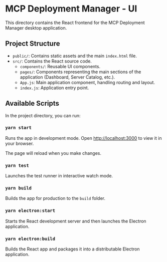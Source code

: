 # MCP Deployment Manager - UI

This directory contains the React frontend for the MCP Deployment Manager desktop application.

## Project Structure

- `public/`: Contains static assets and the main `index.html` file.
- `src/`: Contains the React source code.
  - `components/`: Reusable UI components.
  - `pages/`: Components representing the main sections of the application (Dashboard, Server Catalog, etc.).
  - `App.js`: Main application component, handling routing and layout.
  - `index.js`: Application entry point.

## Available Scripts

In the project directory, you can run:

### `yarn start`

Runs the app in development mode. Open [http://localhost:3000](http://localhost:3000) to view it in your browser.

The page will reload when you make changes.

### `yarn test`

Launches the test runner in interactive watch mode.

### `yarn build`

Builds the app for production to the `build` folder.

### `yarn electron:start`

Starts the React development server and then launches the Electron application.

### `yarn electron:build`

Builds the React app and packages it into a distributable Electron application.
